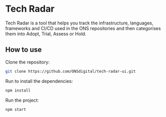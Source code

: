 # Tech Radar

Tech Radar is a tool that helps you track the infrastructure, languages, frameworks and CI/CD used in the ONS repositories and then categorises them into Adopt, Trial, Assess or Hold.

## How to use

Clone the repository:
```bash
git clone https://github.com/ONSdigital/tech-radar-ui.git
```

Run to install the dependencies:
```bash
npm install
```

Run the project:
```bash
npm start
```